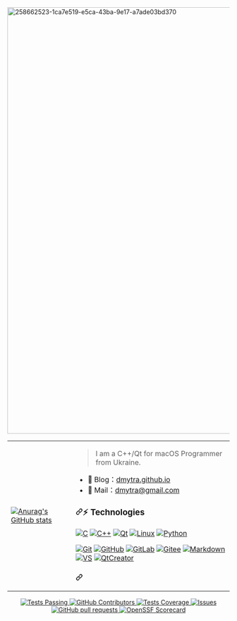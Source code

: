 <img width="968" alt="258662523-1ca7e519-e5ca-43ba-9e17-a7ade03bd370" src="https://github.com/dmytra/dmytra/assets/105235692/6878a4f0-b2ec-4295-a217-f4326f9b6923">
<table border="0" cellspacing="0" cellpadding="0"><tr><td> 
  
  [![Anurag's GitHub stats](https://github-readme-stats.vercel.app/api?username=dmytra)](https://github.com/dmytra/github-readme-stats)
  
</td><td>
  
<blockquote>
<p dir="auto">I am a C++/Qt for macOS Programmer from Ukraine.</p>
</blockquote>
<ul dir="auto">
<li>🏡 Blog：<a href="dmytra.github.io" rel="nofollow">dmytra.github.io</a></li>
<li>💬 Mail：<a href="dmytra@gmail.com">dmytra@gmail.com</a></li>
</ul>
<h3 dir="auto"><a id="user-content--technologies" class="anchor" aria-hidden="true" tabindex="-1" href="#-technologies"><svg class="octicon octicon-link" viewBox="0 0 16 16" version="1.1" width="16" height="16" aria-hidden="true"><path d="m7.775 3.275 1.25-1.25a3.5 3.5 0 1 1 4.95 4.95l-2.5 2.5a3.5 3.5 0 0 1-4.95 0 .751.751 0 0 1 .018-1.042.751.751 0 0 1 1.042-.018 1.998 1.998 0 0 0 2.83 0l2.5-2.5a2.002 2.002 0 0 0-2.83-2.83l-1.25 1.25a.751.751 0 0 1-1.042-.018.751.751 0 0 1-.018-1.042Zm-4.69 9.64a1.998 1.998 0 0 0 2.83 0l1.25-1.25a.751.751 0 0 1 1.042.018.751.751 0 0 1 .018 1.042l-1.25 1.25a3.5 3.5 0 1 1-4.95-4.95l2.5-2.5a3.5 3.5 0 0 1 4.95 0 .751.751 0 0 1-.018 1.042.751.751 0 0 1-1.042.018 1.998 1.998 0 0 0-2.83 0l-2.5 2.5a1.998 1.998 0 0 0 0 2.83Z"></path></svg></a>⚡ Technologies</h3>
<p dir="auto"><a target="_blank" rel="noopener noreferrer nofollow" href="https://camo.githubusercontent.com/0c25d031e8ab6571b320b71288b59bd99adb684061c99c89b8604ecdc637a7cc/68747470733a2f2f696d672e736869656c64732e696f2f62616467652f432d3234323932653f7374796c653d666c61742d737175617265266c6f676f3d63266c6162656c436f6c6f723d32343239326526636f6c6f723d343734643536"><img src="https://camo.githubusercontent.com/0c25d031e8ab6571b320b71288b59bd99adb684061c99c89b8604ecdc637a7cc/68747470733a2f2f696d672e736869656c64732e696f2f62616467652f432d3234323932653f7374796c653d666c61742d737175617265266c6f676f3d63266c6162656c436f6c6f723d32343239326526636f6c6f723d343734643536" alt="C" data-canonical-src="https://img.shields.io/badge/C-24292e?style=flat-square&amp;logo=c&amp;labelColor=24292e&amp;color=474d56" style="max-width: 100%;"></a> 
<a target="_blank" rel="noopener noreferrer nofollow" href="https://camo.githubusercontent.com/eb1f3226eb179a13762955eb0cda44731cd02d6bdf50889bcc0f788280e60f5e/68747470733a2f2f696d672e736869656c64732e696f2f62616467652f432b2b2d3234323932653f7374796c653d666c61742d737175617265266c6f676f3d63253242253242266c6162656c436f6c6f723d32343239326526636f6c6f723d343734643536"><img src="https://camo.githubusercontent.com/eb1f3226eb179a13762955eb0cda44731cd02d6bdf50889bcc0f788280e60f5e/68747470733a2f2f696d672e736869656c64732e696f2f62616467652f432b2b2d3234323932653f7374796c653d666c61742d737175617265266c6f676f3d63253242253242266c6162656c436f6c6f723d32343239326526636f6c6f723d343734643536" alt="C++" data-canonical-src="https://img.shields.io/badge/C++-24292e?style=flat-square&amp;logo=c%2B%2B&amp;labelColor=24292e&amp;color=474d56" style="max-width: 100%;"></a> 
<a target="_blank" rel="noopener noreferrer nofollow" href="https://camo.githubusercontent.com/f96200ad977192e8ecb2a78661e120180498c17a6340bdc52d9296c1150d357a/68747470733a2f2f696d672e736869656c64732e696f2f62616467652f51742d3234323932653f7374796c653d666c61742d737175617265266c6f676f3d5174266c6162656c436f6c6f723d32343239326526636f6c6f723d343734643536"><img src="https://camo.githubusercontent.com/f96200ad977192e8ecb2a78661e120180498c17a6340bdc52d9296c1150d357a/68747470733a2f2f696d672e736869656c64732e696f2f62616467652f51742d3234323932653f7374796c653d666c61742d737175617265266c6f676f3d5174266c6162656c436f6c6f723d32343239326526636f6c6f723d343734643536" alt="Qt" data-canonical-src="https://img.shields.io/badge/Qt-24292e?style=flat-square&amp;logo=Qt&amp;labelColor=24292e&amp;color=474d56" style="max-width: 100%;"></a> 
<a target="_blank" rel="noopener noreferrer nofollow" href="https://camo.githubusercontent.com/efca184e15cf7d2a73abea6263c06edb448d3335a3e6ebb240c512f811227a8c/68747470733a2f2f696d672e736869656c64732e696f2f62616467652f4c696e75782d3234323932653f7374796c653d666c61742d737175617265266c6f676f3d6c696e7578266c6162656c436f6c6f723d32343239326526636f6c6f723d343734643536"><img src="https://camo.githubusercontent.com/efca184e15cf7d2a73abea6263c06edb448d3335a3e6ebb240c512f811227a8c/68747470733a2f2f696d672e736869656c64732e696f2f62616467652f4c696e75782d3234323932653f7374796c653d666c61742d737175617265266c6f676f3d6c696e7578266c6162656c436f6c6f723d32343239326526636f6c6f723d343734643536" alt="Linux" data-canonical-src="https://img.shields.io/badge/Linux-24292e?style=flat-square&amp;logo=linux&amp;labelColor=24292e&amp;color=474d56" style="max-width: 100%;"></a> 
<a target="_blank" rel="noopener noreferrer nofollow" href="https://camo.githubusercontent.com/3045b7d0ca379494321be532133671901015cd2dacf5cfd9c385755427c58cea/68747470733a2f2f696d672e736869656c64732e696f2f62616467652f507974686f6e2d3234323932653f7374796c653d666c61742d737175617265266c6f676f3d707974686f6e266c6162656c436f6c6f723d32343239326526636f6c6f723d343734643536"><img src="https://camo.githubusercontent.com/3045b7d0ca379494321be532133671901015cd2dacf5cfd9c385755427c58cea/68747470733a2f2f696d672e736869656c64732e696f2f62616467652f507974686f6e2d3234323932653f7374796c653d666c61742d737175617265266c6f676f3d707974686f6e266c6162656c436f6c6f723d32343239326526636f6c6f723d343734643536" alt="Python" data-canonical-src="https://img.shields.io/badge/Python-24292e?style=flat-square&amp;logo=python&amp;labelColor=24292e&amp;color=474d56" style="max-width: 100%;"></a> </p>
<p dir="auto"><a target="_blank" rel="noopener noreferrer nofollow" href="https://camo.githubusercontent.com/746dd57c15d9335e865a65f82b45af791a3dec4c77cf2b5897240f5fafa6b215/68747470733a2f2f696d672e736869656c64732e696f2f62616467652f4769742d3234323932653f7374796c653d666c61742d737175617265266c6f676f3d676974"><img src="https://camo.githubusercontent.com/746dd57c15d9335e865a65f82b45af791a3dec4c77cf2b5897240f5fafa6b215/68747470733a2f2f696d672e736869656c64732e696f2f62616467652f4769742d3234323932653f7374796c653d666c61742d737175617265266c6f676f3d676974" alt="Git" data-canonical-src="https://img.shields.io/badge/Git-24292e?style=flat-square&amp;logo=git" style="max-width: 100%;"></a> 
<a target="_blank" rel="noopener noreferrer nofollow" href="https://camo.githubusercontent.com/d692da6d201cb5fb0eee2efc26a2c9757404f4ffb6ae70bfcda8180cb7988ff4/68747470733a2f2f696d672e736869656c64732e696f2f62616467652f4769744875622d3234323932653f7374796c653d666c61742d737175617265266c6f676f3d676974687562"><img src="https://camo.githubusercontent.com/d692da6d201cb5fb0eee2efc26a2c9757404f4ffb6ae70bfcda8180cb7988ff4/68747470733a2f2f696d672e736869656c64732e696f2f62616467652f4769744875622d3234323932653f7374796c653d666c61742d737175617265266c6f676f3d676974687562" alt="GitHub" data-canonical-src="https://img.shields.io/badge/GitHub-24292e?style=flat-square&amp;logo=github" style="max-width: 100%;"></a> 
<a target="_blank" rel="noopener noreferrer nofollow" href="https://camo.githubusercontent.com/d024a17bc81e41e8b40b9a8c2ad447b6911abf81391b2ee83d5de3b609ceb245/68747470733a2f2f696d672e736869656c64732e696f2f62616467652f4769744c61622d3234323932653f7374796c653d666c61742d737175617265266c6f676f3d6769746c6162"><img src="https://camo.githubusercontent.com/d024a17bc81e41e8b40b9a8c2ad447b6911abf81391b2ee83d5de3b609ceb245/68747470733a2f2f696d672e736869656c64732e696f2f62616467652f4769744c61622d3234323932653f7374796c653d666c61742d737175617265266c6f676f3d6769746c6162" alt="GitLab" data-canonical-src="https://img.shields.io/badge/GitLab-24292e?style=flat-square&amp;logo=gitlab" style="max-width: 100%;"></a> 
<a target="_blank" rel="noopener noreferrer nofollow" href="https://camo.githubusercontent.com/55136bfa4c449e8f30838f8a514dee9a36abd896ed497d01b655c0e70681c395/68747470733a2f2f696d672e736869656c64732e696f2f62616467652f47697465652d3234323932653f7374796c653d666c61742d737175617265266c6f676f3d6769746565"><img src="https://camo.githubusercontent.com/55136bfa4c449e8f30838f8a514dee9a36abd896ed497d01b655c0e70681c395/68747470733a2f2f696d672e736869656c64732e696f2f62616467652f47697465652d3234323932653f7374796c653d666c61742d737175617265266c6f676f3d6769746565" alt="Gitee" data-canonical-src="https://img.shields.io/badge/Gitee-24292e?style=flat-square&amp;logo=gitee" style="max-width: 100%;"></a> 
<a target="_blank" rel="noopener noreferrer nofollow" href="https://camo.githubusercontent.com/e36d63ca3fceb8d9230904de944c25efd1135e0753cbf00948977ca879a1e7e6/68747470733a2f2f696d672e736869656c64732e696f2f62616467652f4d61726b646f776e2d3234323932653f7374796c653d666c61742d737175617265266c6f676f3d6d61726b646f776e"><img src="https://camo.githubusercontent.com/e36d63ca3fceb8d9230904de944c25efd1135e0753cbf00948977ca879a1e7e6/68747470733a2f2f696d672e736869656c64732e696f2f62616467652f4d61726b646f776e2d3234323932653f7374796c653d666c61742d737175617265266c6f676f3d6d61726b646f776e" alt="Markdown" data-canonical-src="https://img.shields.io/badge/Markdown-24292e?style=flat-square&amp;logo=markdown" style="max-width: 100%;"></a> 
<a target="_blank" rel="noopener noreferrer nofollow" href="https://camo.githubusercontent.com/e381e0cba74cc2d6d3ae9977948763c5549a35a37bc0eda72595249faf82a754/68747470733a2f2f696d672e736869656c64732e696f2f62616467652f56532d3234323932653f7374796c653d666c61742d737175617265266c6f676f3d56697375616c25323053747564696f"><img src="https://camo.githubusercontent.com/e381e0cba74cc2d6d3ae9977948763c5549a35a37bc0eda72595249faf82a754/68747470733a2f2f696d672e736869656c64732e696f2f62616467652f56532d3234323932653f7374796c653d666c61742d737175617265266c6f676f3d56697375616c25323053747564696f" alt="VS" data-canonical-src="https://img.shields.io/badge/VS-24292e?style=flat-square&amp;logo=Visual%20Studio" style="max-width: 100%;"></a> 
<a target="_blank" rel="noopener noreferrer nofollow" href="https://camo.githubusercontent.com/da99e251c6d93bd8267f6ad416657ec8939025b8351431816237534f60fcf88b/68747470733a2f2f696d672e736869656c64732e696f2f62616467652f517443726561746f722d3234323932653f7374796c653d666c61742d737175617265266c6f676f3d5174"><img src="https://camo.githubusercontent.com/da99e251c6d93bd8267f6ad416657ec8939025b8351431816237534f60fcf88b/68747470733a2f2f696d672e736869656c64732e696f2f62616467652f517443726561746f722d3234323932653f7374796c653d666c61742d737175617265266c6f676f3d5174" alt="QtCreator" data-canonical-src="https://img.shields.io/badge/QtCreator-24292e?style=flat-square&amp;logo=Qt" style="max-width: 100%;"></a> </p>
<h3 dir="auto"><a id="user-content--------------" class="anchor" aria-hidden="true" tabindex="-1" href="#-------------"><svg class="octicon octicon-link" viewBox="0 0 16 16" version="1.1" width="16" height="16" aria-hidden="true"><path d="m7.775 3.275 1.25-1.25a3.5 3.5 0 1 1 4.95 4.95l-2.5 2.5a3.5 3.5 0 0 1-4.95 0 .751.751 0 0 1 .018-1.042.751.751 0 0 1 1.042-.018 1.998 1.998 0 0 0 2.83 0l2.5-2.5a2.002 2.002 0 0 0-2.83-2.83l-1.25 1.25a.751.751 0 0 1-1.042-.018.751.751 0 0 1-.018-1.042Zm-4.69 9.64a1.998 1.998 0 0 0 2.83 0l1.25-1.25a.751.751 0 0 1 1.042.018.751.751 0 0 1 .018 1.042l-1.25 1.25a3.5 3.5 0 1 1-4.95-4.95l2.5-2.5a3.5 3.5 0 0 1 4.95 0 .751.751 0 0 1-.018 1.042.751.751 0 0 1-1.042.018 1.998 1.998 0 0 0-2.83 0l-2.5 2.5a1.998 1.998 0 0 0 0 2.83Z"></path></svg></a>

 
</td></tr></table>

  <p align="center">
    <a href="https://github.com/anuraghazra/github-readme-stats/actions">
      <img alt="Tests Passing" src="https://github.com/anuraghazra/github-readme-stats/workflows/Test/badge.svg" />
    </a>
    <a href="https://github.com/anuraghazra/github-readme-stats/graphs/contributors">
      <img alt="GitHub Contributors" src="https://img.shields.io/github/contributors/anuraghazra/github-readme-stats" />
    </a>
    <a href="https://codecov.io/gh/anuraghazra/github-readme-stats">
      <img alt="Tests Coverage" src="https://codecov.io/gh/anuraghazra/github-readme-stats/branch/master/graph/badge.svg" />
    </a>
    <a href="https://github.com/anuraghazra/github-readme-stats/issues">
      <img alt="Issues" src="https://img.shields.io/github/issues/anuraghazra/github-readme-stats?color=0088ff" />
    </a>
    <a href="https://github.com/anuraghazra/github-readme-stats/pulls">
      <img alt="GitHub pull requests" src="https://img.shields.io/github/issues-pr/anuraghazra/github-readme-stats?color=0088ff" />
    </a>
    <a href="https://securityscorecards.dev/viewer/?uri=github.com/anuraghazra/github-readme-stats">
      <img alt="OpenSSF Scorecard" src="https://api.securityscorecards.dev/projects/github.com/anuraghazra/github-readme-stats/badge" />
    </a>
